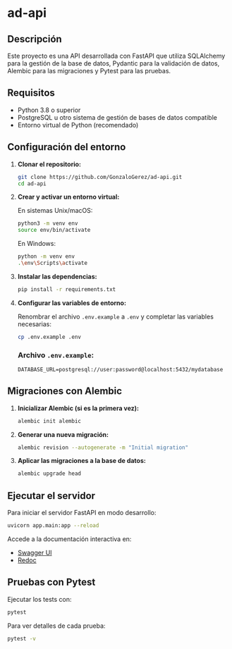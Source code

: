 # ad-api

## Descripción

Este proyecto es una API desarrollada con FastAPI que utiliza SQLAlchemy para la gestión de la base de datos, Pydantic para la validación de datos, Alembic para las migraciones y Pytest para las pruebas.

## Requisitos

- Python 3.8 o superior
- PostgreSQL u otro sistema de gestión de bases de datos compatible
- Entorno virtual de Python (recomendado)

## Configuración del entorno

1. **Clonar el repositorio:**

   ```bash
   git clone https://github.com/GonzaloGerez/ad-api.git
   cd ad-api
   ```

2. **Crear y activar un entorno virtual:**

   En sistemas Unix/macOS:

   ```bash
   python3 -m venv env
   source env/bin/activate
   ```

   En Windows:

   ```bash
   python -m venv env
   .\env\Scripts\activate
   ```

3. **Instalar las dependencias:**

   ```bash
   pip install -r requirements.txt
   ```

4. **Configurar las variables de entorno:**

   Renombrar el archivo `.env.example` a `.env` y completar las variables necesarias:

   ```bash
   cp .env.example .env
   ```

   ### Archivo `.env.example`:
   ```env
   DATABASE_URL=postgresql://user:password@localhost:5432/mydatabase
   ```

## Migraciones con Alembic

1. **Inicializar Alembic (si es la primera vez):**
   ```bash
   alembic init alembic
   ```

2. **Generar una nueva migración:**
   ```bash
   alembic revision --autogenerate -m "Initial migration"
   ```

3. **Aplicar las migraciones a la base de datos:**
   ```bash
   alembic upgrade head
   ```

## Ejecutar el servidor

Para iniciar el servidor FastAPI en modo desarrollo:

```bash
uvicorn app.main:app --reload
```

Accede a la documentación interactiva en:

- [Swagger UI](http://127.0.0.1:8000/docs)
- [Redoc](http://127.0.0.1:8000/redoc)

## Pruebas con Pytest

Ejecutar los tests con:

```bash
pytest
```

Para ver detalles de cada prueba:
```bash
pytest -v
```
